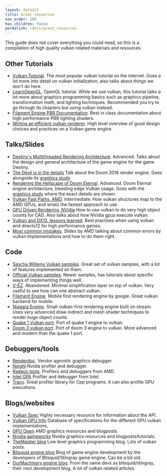 ```yaml
---
layout: default
title: Great resources
nav_order: 100
has_children: false
permalink: /docs/great_resources
---
```



This guide does not cover everything you could need, so this is a compilation of high quality vulkan related materials and resources.

## Other Tutorials
- [Vulkan-Tutorial](https://vulkan-tutorial.com/). The most popular vulkan tutorial on the internet. Goes a lot more into detail on vulkan initialization, also talks about things we don't do here.
- [LearnOpenGL](https://learnopengl.com/). OpenGL tutorial. While we use vulkan, this tutorial talks a lot more about graphics programming basics such as graphics pipeline, transformation math, and lighting techniques. Recommended you try to go through its chapters but using vulkan instead.
- [Filament Engine PBR Documentation](https://google.github.io/filament/Filament.html). Best in class documentation about high performance PBR lighting shaders. 
- [Writing an efficient vulkan renderer](https://zeux.io/2020/02/27/writing-an-efficient-vulkan-renderer/). High level overview of good design choices and practices on a Vulkan game engine.

## Talks/Slides
- [Destiny's Multithreaded Rendering Architecture](https://www.youtube.com/watch?v=0nTDFLMLX9k). Advanced. Talks about the design and general architecture of the game engine for the game Destiny.
- [The Devil is in the details](http://advances.realtimerendering.com/s2016/) Talk about the Doom 2016 render engine. Goes alongside its [graphics study](http://www.adriancourreges.com/blog/2016/09/09/doom-2016-graphics-study/)
- [Rendering the Hellscape of Doom Eternal](http://advances.realtimerendering.com/s2020/index.htm). Advanced. Doom Eternal engine architecture, bleeding edge Vulkan usage. Goes with the [graphics study](https://simoncoenen.com/blog/programming/graphics/DoomEternalStudy.html) where the exact details are shown.
- [Vulkan Fast Paths, AMD](http://gpuopen.com/wp-content/uploads/2016/03/VulkanFastPaths.pdf). Intermediate. How vulkan structures map to the AMD GPUs, and whats the fastest approach to use.
- [GPU Driven Rendering, NVidia](https://on-demand.gputechconf.com/gtc/2016/presentation/s6138-christoph-kubisch-pierre-boudier-gpu-driven-rendering.pdf) How to use vulkan to do very high object counts for CAD. Also talks about how NVidia gpus execute vulkan.
- [Vulkan and DX12, lessons learned](https://www.gdcvault.com/play/1024122/D3D12-Vulkan-Lessons). Best practises when using vulkan and directx12 for high performance games.
- [Most common mistakes](https://gpuopen.com/wp-content/uploads/2016/05/Most-common-mistakes-in-Vulkan-apps.pdf). Slides by AMD talking about common errors by vulkan implementations and how to do them right.


## Code
- [Sascha Willems Vulkan samples](https://github.com/SaschaWillems/Vulkan). Great set of vulkan samples, with a lot of features implemented on them.
- [Official Vulkan samples](https://github.com/KhronosGroup/Vulkan-Samples). Newer samples, has tutorials about specific ways of implementing things well.
- [V-EZ](https://github.com/GPUOpen-LibrariesAndSDKs/V-EZ). Abandoned. Minimal simplification layer on top of vulkan. Very useful to see how can one abstract vulkan.
- [Filament Engine](https://github.com/google/filament). Mobile first rendering engine by google. Great vulkan backend for mobile.
- [Niagara Engine](https://github.com/zeux/niagara). Small vulkan-first rendering engine built on stream. Uses very advanced draw indirect and mesh shader techniques to render huge object counts.
- [Quake 1 Vulkan port](https://github.com/Novum/vkQuake). Port of quake 1 engine to vulkan.
- [Doom 3 vulkan port](https://github.com/DustinHLand/vkDOOM3). Port of doom 3 engine to vulkan. More advanced and modern than the quake 1 port.

## Debuggers/tools
- [Renderdoc](https://renderdoc.org/). Vendor agnostic graphics debugger. 
- [Nsight](https://developer.nvidia.com/nsight-visual-studio-edition) Nvidia profiler and debugger.
- [Radeon tools](https://gpuopen.com/vulkan/). Profilers and debuggers from AMD.
- [Intel GPA](https://software.intel.com/content/www/us/en/develop/tools/graphics-performance-analyzers.html) Profiler and debugger from Intel.
- [Tracy](https://github.com/wolfpld/tracy). Great profiler library for Cpp programs. It can also profile GPU executions.


## Blogs/websites
- [Vulkan Spec](https://www.khronos.org/registry/vulkan/specs/1.2-extensions/html/index.html) Highly necessary resource for information about the API.
- [Vulkan GPU Info](https://vulkan.gpuinfo.org/) Database of specifications for the different GPU vulkan implementations.
- [GPU Open](https://gpuopen.com/) AMD graphics resources and blogposts.
- [Nvidia gameworks](https://developer.nvidia.com/gameworks) Nvidia graphics resources and blogposts/tutorials.
- [TheMaister blog](https://themaister.net/blog/2020/01/) Low level graphics programming blog. Lots of vulkan posts.
- [Bitsquid engine blog](https://bitsquid.blogspot.com/) Blog of game engine development by the developers of Bitsquid/Stingray game engine. Can be a bit old.
- [OurMachinery engine blog](https://ourmachinery.com/post/). From the same devs as bitsquid/stingray, their next development blog. A lot of vulkan related articles.